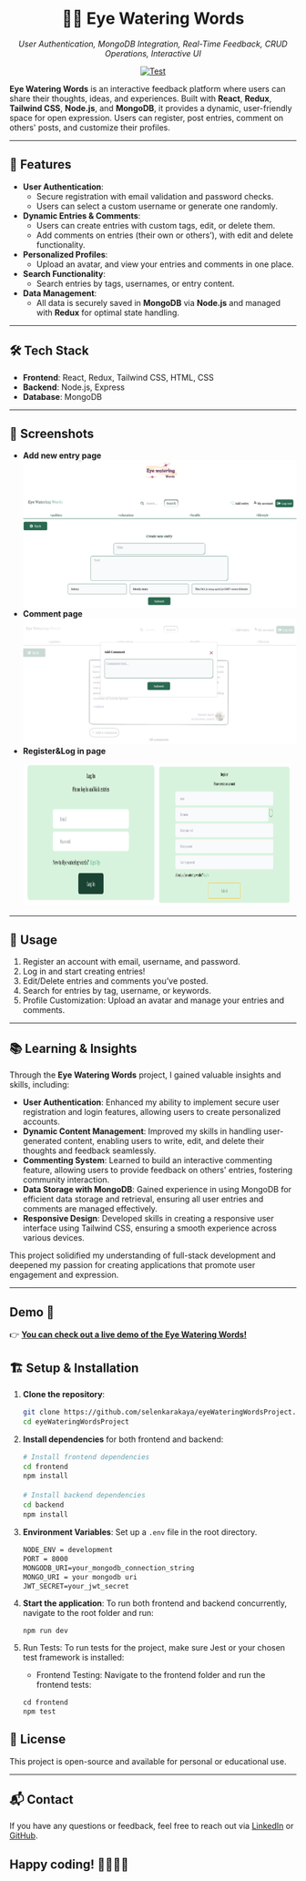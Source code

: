 <h1 align="center">
  📝💧 Eye Watering Words
</h1>
<p align="center">
    <em>User Authentication, MongoDB Integration, Real-Time Feedback, CRUD Operations, Interactive UI
</em>
</p>
<p align="center">
<a href="https://github.com/selenkarakaya/eyeWateringWordsProject/actions/workflows/test.yml" target="_blank">
    <img src="https://github.com/selenkarakaya/eyeWateringWordsProject/actions/workflows/test.yml/badge.svg" alt="Test">
</a>
</p>

**Eye Watering Words** is an interactive feedback platform where users can share their thoughts, ideas, and experiences. Built with **React**, **Redux**, **Tailwind CSS**, **Node.js**, and **MongoDB**, it provides a dynamic, user-friendly space for open expression. Users can register, post entries, comment on others' posts, and customize their profiles.

---

## 🚀 Features

- **User Authentication**:
  - Secure registration with email validation and password checks.
  - Users can select a custom username or generate one randomly.
- **Dynamic Entries & Comments**:
  - Users can create entries with custom tags, edit, or delete them.
  - Add comments on entries (their own or others’), with edit and delete functionality.
- **Personalized Profiles**:
  - Upload an avatar, and view your entries and comments in one place.
- **Search Functionality**:
  - Search entries by tags, usernames, or entry content.
- **Data Management**:
  - All data is securely saved in **MongoDB** via **Node.js** and managed with **Redux** for optimal state handling.
---

## 🛠️ Tech Stack

- **Frontend**: React, Redux, Tailwind CSS, HTML, CSS
- **Backend**: Node.js, Express
- **Database**: MongoDB

---


## 📸 Screenshots

- **Add new entry page**
  ![entry page](./frontend/src/components/image/entry.png)
- **Comment page**
  ![Comment page](./frontend/src/components/image/comment.png)
- **Register&Log in page**
  <p><img width="49%" height="250" src="./frontend/src/components/image/login.png"><img width="49%" height="250" src="./frontend/src/components/image/register.png"></p>

---

## 🔑 Usage

1. Register an account with email, username, and password.
2. Log in and start creating entries!
3. Edit/Delete entries and comments you’ve posted.
4. Search for entries by tag, username, or keywords.
5. Profile Customization: Upload an avatar and manage your entries and comments.

---

## 📚 Learning & Insights

Through the **Eye Watering Words** project, I gained valuable insights and skills, including:

- **User Authentication**: Enhanced my ability to implement secure user registration and login features, allowing users to create personalized accounts.
- **Dynamic Content Management**: Improved my skills in handling user-generated content, enabling users to write, edit, and delete their thoughts and feedback seamlessly.
- **Commenting System**: Learned to build an interactive commenting feature, allowing users to provide feedback on others' entries, fostering community interaction.
- **Data Storage with MongoDB**: Gained experience in using MongoDB for efficient data storage and retrieval, ensuring all user entries and comments are managed effectively.
- **Responsive Design**: Developed skills in creating a responsive user interface using Tailwind CSS, ensuring a smooth experience across various devices.

This project solidified my understanding of full-stack development and deepened my passion for creating applications that promote user engagement and expression.

---
## Demo 🔗

 👉 [**You can check out a live demo of the Eye Watering Words!**](https://eyewateringword-468f399c8e55.herokuapp.com/) 

## 🏗️ Setup & Installation

1. **Clone the repository**:
    ```bash
    git clone https://github.com/selenkarakaya/eyeWateringWordsProject.git
    cd eyeWateringWordsProject
    ```
2. **Install dependencies** for both frontend and backend:
    ```bash
    # Install frontend dependencies
    cd frontend
    npm install

    # Install backend dependencies
    cd backend
    npm install
    ```

3. **Environment Variables**:
   Set up a `.env` file in the root directory.

   ```plaintext
   NODE_ENV = development
   PORT = 8000
   MONGODB_URI=your_mongodb_connection_string
   MONGO_URI = your mongodb uri
   JWT_SECRET=your_jwt_secret
   ```
4. **Start the application**: To run both frontend and backend concurrently, navigate to the root folder and run:
   ```
   npm run dev
   ```
5. Run Tests: To run tests for the project, make sure Jest or your chosen test framework is installed:
   - Frontend Testing: Navigate to the frontend folder and run the frontend tests:
    ```
    cd frontend
    npm test
    ```
## 📄 License

This project is open-source and available for personal or educational use.

---

## 📬 Contact

If you have any questions or feedback, feel free to reach out via [LinkedIn](https://www.linkedin.com/in/selenkarakaya/) or [GitHub](https://github.com/selenkarakaya).


## Happy coding! 👩‍💻👨‍💻
